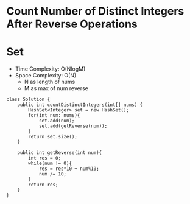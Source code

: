 # Count Number of Distinct Integers After Reverse Operations
# Set
* Time Complexity: O(NlogM)
* Space Complexity: O(N)
	* N as length of nums
    * M as max of num reverse
```
class Solution {
    public int countDistinctIntegers(int[] nums) {
        HashSet<Integer> set = new HashSet();
        for(int num: nums){
            set.add(num);
            set.add(getReverse(num));
        }
        return set.size();
    }

    public int getReverse(int num){
        int res = 0;
        while(num != 0){
            res = res*10 + num%10;
            num /= 10;
        }
        return res;
    }
}
```